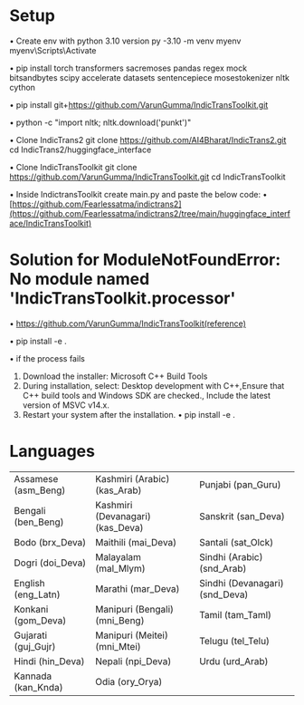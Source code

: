 # Setup
•	Create env with python 3.10 version
py -3.10 -m venv myenv  
myenv\Scripts\Activate   

•	pip install torch transformers sacremoses pandas regex mock bitsandbytes scipy accelerate datasets sentencepiece mosestokenizer nltk cython 

•	pip install git+https://github.com/VarunGumma/IndicTransToolkit.git


•	python -c "import nltk; nltk.download('punkt')"

•	Clone IndicTrans2
git clone https://github.com/AI4Bharat/IndicTrans2.git
cd IndicTrans2/huggingface_interface

•	Clone IndicTransToolkit
git clone https://github.com/VarunGumma/IndicTransToolkit.git
cd IndicTransToolkit

•	Inside IndictransToolkit create main.py and paste the below code:
•	[https://github.com/Fearlessatma/indictrans2](https://github.com/Fearlessatma/indictrans2/tree/main/huggingface_interface/IndicTransToolkit)

# Solution for ModuleNotFoundError: No module named 'IndicTransToolkit.processor'

•	https://github.com/VarunGumma/IndicTransToolkit(reference)

•	pip install -e .

•	if the process fails 

1.	Download the installer:
Microsoft C++ Build Tools
2.	During installation, select: Desktop development with C++,Ensure that C++ build tools and Windows SDK are checked., Include the latest version of MSVC v14.x.
3.	Restart your system after the installation.
•	pip install -e .



# Languages
<table>
<tbody>
  <tr>
    <td>Assamese (asm_Beng)</td>
    <td>Kashmiri (Arabic) (kas_Arab)</td>
    <td>Punjabi (pan_Guru)</td>
  </tr>
  <tr>
    <td>Bengali (ben_Beng)</td>
    <td>Kashmiri (Devanagari) (kas_Deva)</td>
    <td>Sanskrit (san_Deva)</td>
  </tr>
  <tr>
    <td>Bodo (brx_Deva)</td>
    <td>Maithili (mai_Deva)</td>
    <td>Santali (sat_Olck)</td>
  </tr>
  <tr>
    <td>Dogri (doi_Deva)</td>
    <td>Malayalam (mal_Mlym)</td>
    <td>Sindhi (Arabic) (snd_Arab)</td>
  </tr>
  <tr>
    <td>English (eng_Latn)</td>
    <td>Marathi (mar_Deva)</td>
    <td>Sindhi (Devanagari) (snd_Deva)</td>
  </tr>
  <tr>
    <td>Konkani (gom_Deva)</td>
    <td>Manipuri (Bengali) (mni_Beng)</td>
    <td>Tamil (tam_Taml)</td>
  </tr>
  <tr>
    <td>Gujarati (guj_Gujr)</td>
    <td>Manipuri (Meitei) (mni_Mtei)</td>
    <td>Telugu (tel_Telu)</td>
  </tr>
  <tr>
    <td>Hindi (hin_Deva)</td>
    <td>Nepali (npi_Deva)</td>
    <td>Urdu (urd_Arab)</td>
  </tr>
  <tr>
    <td>Kannada (kan_Knda)</td>
    <td>Odia (ory_Orya)</td>
    <td></td>
  </tr>
</tbody>
</table>
